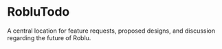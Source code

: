 # RobluTodo
A central location for feature requests, proposed designs, and discussion regarding the future of Roblu.
